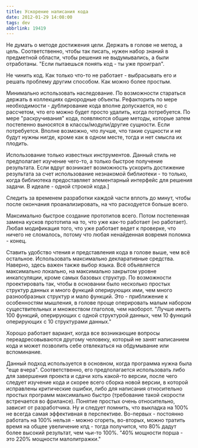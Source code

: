 ```yaml
---
title: Ускорение написания кода
date: 2012-01-29 14:08:00
tags: dev
abbrlink: 19419
---
```


Не думать о методе достижения цели. Держать в голове не метод, а цель. Соответственно, чтобы так писать, нужен набор знаний в предметной области, чтобы решения не выдумывались, а были отработаны. "Если пытаешься понять код - ты уже проиграл". 


 Не чинить код. Как только что-то не работает - выбрасывать его и решать проблему другим способом. Как можно более простым. 
 
 Минимально использовать наследование. По возможности стараться держать в коллекциях однородные объекты. Рефакторить по мере необходимости - дублирование кода вполне допускается, но с рассчетом, что его можно будет просто удалить, когда потребуется. По мере "раскручивания" кода, появляются общие методы, которые затем постепенно выносятся в классы/модули/другие сущности. Если потребуется. Вполне возможно, что лучше, что такие сущности и не будут нужны нигде, кроме как в одном месте, тогда и нет смысла их плодить.
 
 
Использование только известных инструментов. Данный стиль не предполагает изучение чего-то, а только быстрое получение результата. Если вдруг возникает возможность ускорить достижение результата за счет использование незнакомой библиотеки - то только, когда библиотека предоставляет элементарный интерфейс для решения задачи. В идеале - одной строкой кода.\]

Следить за временем разработки каждой части вплоть до минут, чтобы после окончания проанализировать, на что расходуется больше всего.

Максимально быстрое создание прототипов всего. Потом постепенная замена кусков прототипа на то, что уже как-то работает (но работает). Любая модификация того, что уже работает ведет к проверке, что ничего не сломалось, потому что любая ненайденная вовремя поломка - конец.

Ставить удобство чтения и представления кода в голове выше, чем всё остальное. Использовать максимально декларативные средства. Наверно, здесь важен также выбор языка. Всё объявляется максимально локально, на максимально закрытом уровне инкапсуляции, кроме самых базовых структур. По возможности проектировать так, чтобы в основании было несколько простых структур данных и много функций оперирующих ими, чем много разнообразных структур и мало функций. Это - приближение к особенностям мышления, в голове проще оперировать малым набором существительных и множеством глаголов, чем наоборот. "Лучше иметь 100 функций, оперирующих с одной структурой данных, чем 10 функций оперирующих с 10 структурами данных."

Хорошо работает вариант, когда все возникающие вопросы переадресовываются другому человеку, который не занят написанием кода и может позволить себе отвлекаться на обдумывание или вспоминание.

Данный подход используется в основном, когда программа нужна была "еще вчера". Соответственно, его предполагается использовать либо для завершения проекта и сдачи хоть какой-то версии, после чего следует изучение кода и скорее всего сборка новой версии, в которой исправлены критические ошибки, либо для написания относительно простых программ максимально быстро (требование такой скорости встречается во фрилансе). Понятие простых очень относительно, зависит от разработчика. Ну и следует помнить, что выкладка на 100% не всегда самая эффективная в перспективе. Во-первых - постоянно работать на 100% нельзя - можно сгореть, во-вторых, можно тратить время на общее увеличение кпд - тогда получится, что 80% дадут более высокий результат, чем чьи-то 100%. "40% мощности порша - это 220% мощности малолитражки."